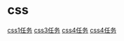 # css
[css1任务](http://CSS111HTML.github.io/cssTask/task1/task1.html)
[css3任务](http://CSS111HTML.github.io/cssTask/task3/task3.html)
[css4任务](http://CSS111HTML.github.io/cssTask/task4/task4.html)
[css4任务](http://CSS111HTML.github.io/cssTask/task5/task5.html)
